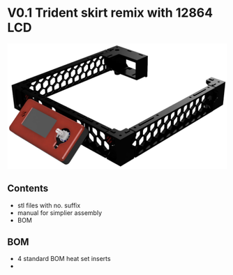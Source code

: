 # V0.1 Trident skirt remix with 12864 LCD

![Image of V0.1 remixed render](images/v0.1_trident_skirt_remix_render.jpg)

## Contents

* stl files with no. suffix
* manual for simplier assembly
* BOM

## BOM
* 4 standard BOM heat set inserts
* 
